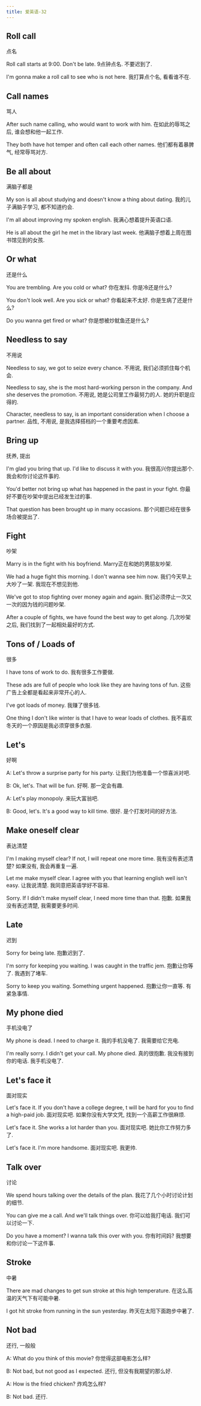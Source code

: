 ```yaml
---
title: 爱英语-32
---
```


## Roll call
点名

Roll call starts at 9:00. Don't be late.
9点钟点名. 不要迟到了.

I'm gonna make a roll call to see who is not here.
我打算点个名, 看看谁不在.

## Call names
骂人

After such name calling, who would want to work with him.
在如此的辱骂之后, 谁会想和他一起工作.

They both have hot temper and often call each other names.
他们都有着暴脾气, 经常辱骂对方.

## Be all about
满脑子都是

My son is all about studying and doesn't know a thing about dating.
我的儿子满脑子学习, 都不知道约会.

I'm all about improving my spoken english.
我满心想着提升英语口语.

He is all about the girl he met in the library last week.
他满脑子想着上周在图书馆见到的女孩.

## Or what
还是什么

You are trembling. Are you cold or what?
你在发抖. 你是冷还是什么?

You don't look well. Are you sick or what?
你看起来不太好. 你是生病了还是什么?

Do you wanna get fired or what?
你是想被炒鱿鱼还是什么?

## Needless to say
不用说

Needless to say, we got to seize every chance.
不用说, 我们必须抓住每个机会.

Needless to say, she is the most hard-working person in the company. And she deserves the promotion.
不用说, 她是公司里工作最努力的人. 她的升职是应得的.

Character, needless to say, is an important consideration when I choose a partner.
品性, 不用说, 是我选择搭档的一个重要考虑因素.

## Bring up
抚养, 提出

I'm glad you bring that up. I'd like to discuss it with you.
我很高兴你提出那个. 我会和你讨论这件事的.

You'd better not bring up what has happened in the past in your fight.
你最好不要在吵架中提出已经发生过的事.

That question has been brought up in many occasions.
那个问题已经在很多场合被提出了.

## Fight
吵架

Marry is in the fight with his boyfriend.
Marry正在和她的男朋友吵架.

We had a huge fight this morning. I don't wanna see him now.
我们今天早上大吵了一架. 我现在不想见到他.

We've got to stop fighting over money again and again.
我们必须停止一次又一次的因为钱的问题吵架.

After a couple of fights, we have found the best way to get along.
几次吵架之后, 我们找到了一起相处最好的方式.

## Tons of / Loads of
很多

I have tons of work to do.
我有很多工作要做.

These ads are full of people who look like they are having tons of fun.
这些广告上全都是看起来非常开心的人.

I've got loads of money.
我赚了很多钱.

One thing I don't like winter is that I have to wear loads of clothes.
我不喜欢冬天的一个原因是我必须穿很多衣服.

## Let's
好啊

A: Let's throw a surprise party for his party.
让我们为他准备一个惊喜派对吧.

B: Ok, let's. That will be fun.
好啊. 那一定会有趣.

A: Let's play monopoly.
来玩大富翁吧.

B: Good, let's. It's a good way to kill time.
很好. 是个打发时间的好方法.

## Make oneself clear
表达清楚

I'm I making myself clear? If not, I will repeat one more time.
我有没有表述清楚? 如果没有, 我会再重复一遍.

Let me make myself clear. I agree with you that learning english well isn't easy.
让我说清楚. 我同意把英语学好不容易.

Sorry. If I didn't make myself clear, I need more time than that.
抱歉. 如果我没有表述清楚, 我需要更多时间.

## Late
迟到

Sorry for being late.
抱歉迟到了.

I'm sorry for keeping you waiting. I was caught in the traffic jem.
抱歉让你等了. 我遇到了堵车.

Sorry to keep you waiting. Something urgent happened.
抱歉让你一直等. 有紧急事情.

## My phone died
手机没电了

My phone is dead. I need to charge it.
我的手机没电了. 我需要给它充电.

I'm really sorry. I didn't get your call. My phone died.
真的很抱歉. 我没有接到你的电话. 我手机没电了.

## Let's face it
面对现实

Let's face it. If you don't have a college degree, t will be hard for you to find a high-paid job.
面对现实吧. 如果你没有大学文凭, 找到一个高薪工作很麻烦.

Let's face it. She works a lot harder than you.
面对现实吧. 她比你工作努力多了.

Let's face it. I'm more handsome.
面对现实吧. 我更帅.

## Talk over
讨论

We spend hours talking over the details of the plan.
我花了几个小时讨论计划的细节.

You can give me a call. And we'll talk things over.
你可以给我打电话. 我们可以讨论一下.

Do you have a moment? I wanna talk this over with you.
你有时间妈? 我想要和你讨论一下这件事.

## Stroke
中暑

There are mad changes to get sun stroke at this high temperature.
在这么高温的天气下有可能中暑.

I got hit stroke from running in the sun yesterday.
昨天在太阳下面跑步中暑了.

## Not bad
还行, 一般般

A: What do you think of this movie?
你觉得这部电影怎么样?

B: Not bad, but not good as I expected.
还行, 但没有我期望的那么好.

A: How is the fried chicken?
炸鸡怎么样?

B: Not bad.
还行.

